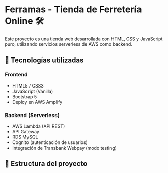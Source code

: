 # Ferramas - Tienda de Ferretería Online 🛠️

Este proyecto es una tienda web desarrollada con HTML, CSS y JavaScript puro, utilizando servicios serverless de AWS como backend.

## 🧩 Tecnologías utilizadas

### Frontend
- HTML5 / CSS3
- JavaScript (Vanilla)
- Bootstrap 5
- Deploy en AWS Amplify

### Backend (Serverless)
- AWS Lambda (API REST)
- API Gateway
- RDS MySQL
- Cognito (autenticación de usuarios)
- Integración de Transbank Webpay (modo testing)

## 🔧 Estructura del proyecto

